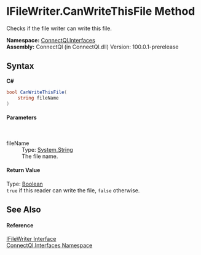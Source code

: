 # IFileWriter.CanWriteThisFile Method 
 

Checks if the file writer can write this file.

**Namespace:**&nbsp;<a href="N_ConnectQl_Interfaces">ConnectQl.Interfaces</a><br />**Assembly:**&nbsp;ConnectQl (in ConnectQl.dll) Version: 100.0.1-prerelease

## Syntax

**C#**<br />
``` C#
bool CanWriteThisFile(
	string fileName
)
```


#### Parameters
&nbsp;<dl><dt>fileName</dt><dd>Type: <a href="http://msdn2.microsoft.com/en-us/library/s1wwdcbf" target="_blank">System.String</a><br />The file name.</dd></dl>

#### Return Value
Type: <a href="http://msdn2.microsoft.com/en-us/library/a28wyd50" target="_blank">Boolean</a><br />`true` if this reader can write the file, `false` otherwise.

## See Also


#### Reference
<a href="T_ConnectQl_Interfaces_IFileWriter">IFileWriter Interface</a><br /><a href="N_ConnectQl_Interfaces">ConnectQl.Interfaces Namespace</a><br />